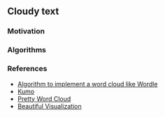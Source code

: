 ##  Cloudy text

### Motivation

### Algorithms

### References
- [Algorithm to implement a word cloud like Wordle](https://stackoverflow.com/questions/342687/algorithm-to-implement-a-word-cloud-like-wordle)
- [Kumo](https://github.com/kennycason/kumo)
- [Pretty Word Cloud](https://github.com/prettywordcloud/prettywordcloud.github.io)
- [Beautiful Visualization](https://www.oreilly.com/library/view/beautiful-visualization/9781449379889/)